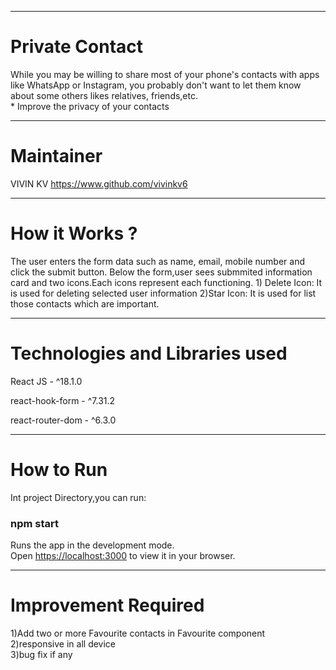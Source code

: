 <hr><h1>Private Contact</h1>
<p>While you may be willing to share most of your phone's contacts with apps like WhatsApp or Instagram, you probably don't want to let them know about some others likes relatives, friends,etc. <br>
* Improve the privacy of your contacts</p>

<hr><h1>Maintainer</h1>
<p>VIVIN KV <a href="https://www.github.com/vivinkv6">https://www.github.com/vivinkv6<a></p>

<hr><h1>How it Works ?</h1>

<p>The user enters the form data such as name, email, mobile number and click the submit button. Below the form,user sees submmited information card and two icons.Each icons represent each  functioning.
1) Delete Icon: It is used for deleting selected user information
2)Star Icon: It is used for list those contacts which are important. </p>

<hr><h1>Technologies and Libraries used</h1>

<p>React JS - ^18.1.0</p>
<p>react-hook-form - ^7.31.2</p>
<p>react-router-dom - ^6.3.0</p>

<hr><h1>How to Run</h1>

<p>Int project Directory,you can run:</p>
<h3>npm start</h3>
<p>Runs the app in the development mode.<br>
Open <a href="https://localhost:3000">https://localhost:3000</a>
to view it in your browser.
</p>

<hr><h1>Improvement Required</h1>

<p>1)Add two or more Favourite contacts in Favourite component<br>2)responsive in all device<br>3)bug fix if any</p>
